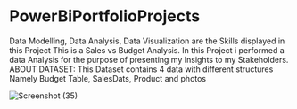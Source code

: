 # PowerBiPortfolioProjects
Data Modelling, Data Analysis, Data Visualization are the Skills displayed in this Project
This is a Sales vs Budget Analysis.
 In this Project i performed a data Analysis for the purpose of presenting my Insights to my Stakeholders.
 ABOUT DATASET:
 This Dataset contains 4 data with different structures Namely Budget Table, SalesDats, Product and photos
 
 
 
 
![Screenshot (35)](https://user-images.githubusercontent.com/41531796/197608535-7e2f68c8-ed5c-412f-bb51-8261586fbfd3.png)

